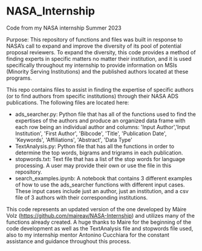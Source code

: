 # NASA_Internship
Code from my NASA internship Summer 2023 

Purpose: 
This repository of functions and files was built in response to NASA’s call to expand and improve the diversity of its pool of potential proposal reviewers. To expand the diversity, this code provides a method of finding experts in specific matters no matter their institution, and it is used specifically throughout my internship to provide information on MSIs (Minority Serving Institutions) and the published authors located at these programs. 


This repo contains files to assist in finding the expertise of specific authors (or to find authors from specific institutions) through their NASA ADS publications. The following files are located here: 
- ads_searcher.py: Python file that has all of the functions used to find the expertises of the authors and produce an organized data frame with each row being an individual author and columns: 'Input Author','Input Institution', 'First Author', 'Bibcode', 'Title', 'Publication Date', 'Keywords', 'Affiliations', 'Abstract', 'Data Type'
- TextAnalysis.py: Python file that has all the functions in order to determine the top words, bigrams and trigrams in each publication.
- stopwords.txt: Text file that has a list of the stop words for language processing. A user may provide their own or use the file in this repository.
- search_examples.ipynb: A notebook that contains 3 different examples of how to use the ads_searcher functions with different input cases. These input cases include just an author, just an institution, and a csv file of 3 authors with their corresponding institutions. 

This code represents an updated version of the one developed by Màire Volz (https://github.com/maireav/NASA-Internship) and utilizes many of the functions already created. A huge thanks to Maire for the beginning of the code development as well as the TextAnalysis file and stopwords file used, also to my internship mentor Antonino Cucchiara for the constant assistance and guidance throughout this process. 
